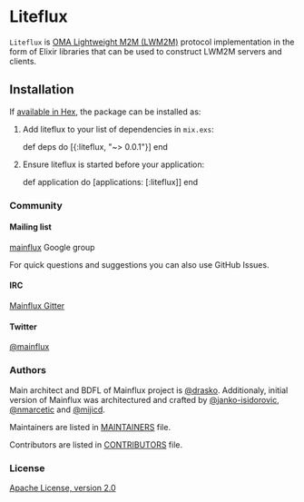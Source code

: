 # Liteflux

`Liteflux` is [OMA Lightweight M2M (LWM2M)](http://openmobilealliance.org/about-oma/work-program/m2m-enablers/) protocol
implementation in the form of Elixir libraries that can be used to construct LWM2M servers and clients.

## Installation

If [available in Hex](https://hex.pm/docs/publish), the package can be installed as:

  1. Add liteflux to your list of dependencies in `mix.exs`:

        def deps do
          [{:liteflux, "~> 0.0.1"}]
        end

  2. Ensure liteflux is started before your application:

        def application do
          [applications: [:liteflux]]
        end

### Community
#### Mailing list
[mainflux](https://groups.google.com/forum/#!forum/mainflux) Google group

For quick questions and suggestions you can also use GitHub Issues.

#### IRC
[Mainflux Gitter](https://gitter.im/Mainflux/mainflux?utm_source=badge&utm_medium=badge&utm_campaign=pr-badge&utm_content=badge)

#### Twitter
[@mainflux](https://twitter.com/mainflux)

### Authors
Main architect and BDFL of Mainflux project is [@drasko](https://github.com/drasko). Additionaly, initial version of Mainflux was architectured and crafted by [@janko-isidorovic](https://github.com/janko-isidorovic), [@nmarcetic](https://github.com/nmarcetic) and [@mijicd](https://github.com/mijicd).

Maintainers are listed in [MAINTAINERS](MAINTAINERS) file.

Contributors are listed in [CONTRIBUTORS](CONTRIBUTORS) file.

### License
[Apache License, version 2.0](LICENSE)
